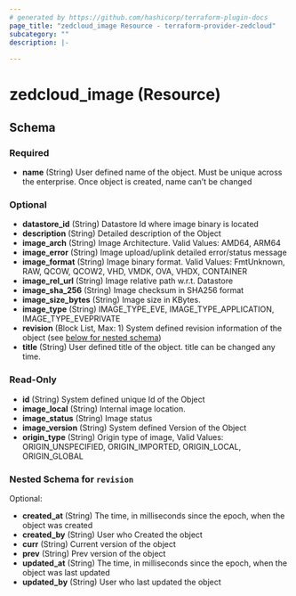 ```yaml
---
# generated by https://github.com/hashicorp/terraform-plugin-docs
page_title: "zedcloud_image Resource - terraform-provider-zedcloud"
subcategory: ""
description: |-
  
---
```


# zedcloud_image (Resource)





<!-- schema generated by tfplugindocs -->
## Schema

### Required

- **name** (String) User defined name of the object. Must be unique across the enterprise. Once object is created, name can’t be changed

### Optional

- **datastore_id** (String) Datastore Id where image binary is located
- **description** (String) Detailed description of the Object
- **image_arch** (String) Image Architecture. Valid Values: AMD64, ARM64
- **image_error** (String) Image upload/uplink detailed error/status message
- **image_format** (String) Image binary format. Valid Values: FmtUnknown, RAW, QCOW, QCOW2, VHD, VMDK, OVA, VHDX, CONTAINER
- **image_rel_url** (String) Image relative path w.r.t. Datastore
- **image_sha_256** (String) Image checksum in SHA256 format
- **image_size_bytes** (String) Image size in KBytes.
- **image_type** (String) IMAGE_TYPE_EVE, IMAGE_TYPE_APPLICATION, IMAGE_TYPE_EVEPRIVATE
- **revision** (Block List, Max: 1) System defined revision information of the object (see [below for nested schema](#nestedblock--revision))
- **title** (String) User defined title of the object. title can be changed any time.

### Read-Only

- **id** (String) System defined unique Id of the Object
- **image_local** (String) Internal image location.
- **image_status** (String) Image status
- **image_version** (String) System defined Version of the Object
- **origin_type** (String) Origin type of image, Valid Values: ORIGIN_UNSPECIFIED, ORIGIN_IMPORTED, ORIGIN_LOCAL, ORIGIN_GLOBAL

<a id="nestedblock--revision"></a>
### Nested Schema for `revision`

Optional:

- **created_at** (String) The time, in milliseconds since the epoch, when the object was created
- **created_by** (String) User who Created the object
- **curr** (String) Current version of the object
- **prev** (String) Prev version of the object
- **updated_at** (String) The time, in milliseconds since the epoch, when the object was last updated
- **updated_by** (String) User who last updated the object


